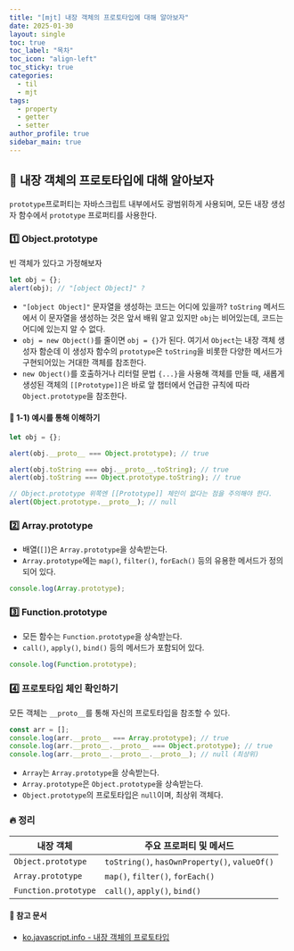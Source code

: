 ```yaml
---
title: "[mjt] 내장 객체의 프로토타입에 대해 알아보자"
date: 2025-01-30
layout: single
toc: true
toc_label: "목차"
toc_icon: "align-left"
toc_sticky: true
categories:
  - til
  - mjt
tags:
  - property
  - getter
  - setter
author_profile: true
sidebar_main: true
---
```


## :ledger: 내장 객체의 프로토타입에 대해 알아보자

`prototype`프로퍼티는 자바스크립트 내부에서도 광범위하게 사용되며, 모든 내장 생성자 함수에서 `prototype` 프로퍼티를 사용한다.

### :one: Object.prototype

빈 객체가 있다고 가정해보자

```javascript
let obj = {};
alert(obj); // "[object Object]" ?
```

- `"[object Object]"` 문자열을 생성하는 코드는 어디에 있을까? `toString` 메서드에서 이 문자열을 생성하는 것은 앞서 배워 알고 있지만 `obj`는 비어있는데, 코드는 어디에 있는지 알 수 없다.
- `obj = new Object()`를 줄이면 `obj = {}`가 된다. 여기서 `Object`는 내장 객체 생성자 함순데 이 생성자 함수의 `prototype`은 `toString`을 비롯한 다양한 메서드가 구현되어있는 거대한 객체를 참조한다.
- `new Object()`를 호출하거나 리터럴 문법 `{...}`을 사용해 객체를 만들 때, 새롭게 생성된 객체의 `[[Prototype]]`은 바로 앞 챕터에서 언급한 규칙에 따라 `Object.prototype`을 참조한다.

#### :pushpin: 1-1) 예시를 통해 이해하기

```javascript
let obj = {};

alert(obj.__proto__ === Object.prototype); // true

alert(obj.toString === obj.__proto__.toString); // true
alert(obj.toString === Object.prototype.toString); // true

// Object.prototype 위쪽엔 [[Prototype]] 체인이 없다는 점을 주의해야 한다.
alert(Object.prototype.__proto__); // null
```

### :two: Array.prototype

- 배열(`[]`)은 `Array.prototype`을 상속받는다.
- `Array.prototype`에는 `map()`, `filter()`, `forEach()` 등의 유용한 메서드가 정의되어 있다.

```javascript
console.log(Array.prototype);
```

### :three: Function.prototype

- 모든 함수는 `Function.prototype`을 상속받는다.
- `call()`, `apply()`, `bind()` 등의 메서드가 포함되어 있다.

```javascript
console.log(Function.prototype);
```

### :four: 프로토타입 체인 확인하기

모든 객체는 `__proto__`를 통해 자신의 프로토타입을 참조할 수 있다.

```javascript
const arr = [];
console.log(arr.__proto__ === Array.prototype); // true
console.log(arr.__proto__.__proto__ === Object.prototype); // true
console.log(arr.__proto__.__proto__.__proto__); // null (최상위)
```

- `Array`는 `Array.prototype`을 상속받는다.
- `Array.prototype`은 `Object.prototype`을 상속받는다.
- `Object.prototype`의 프로토타입은 `null`이며, 최상위 객체다.

### :fire: 정리

| 내장 객체            | 주요 프로퍼티 및 메서드                       |
| -------------------- | --------------------------------------------- |
| `Object.prototype`   | `toString()`, `hasOwnProperty()`, `valueOf()` |
| `Array.prototype`    | `map()`, `filter()`, `forEach()`              |
| `Function.prototype` | `call()`, `apply()`, `bind()`                 |

#### :pushpin: 참고 문서

- [ko.javascript.info - 내장 객체의 프로토타입](https://ko.javascript.info/native-prototypes)
